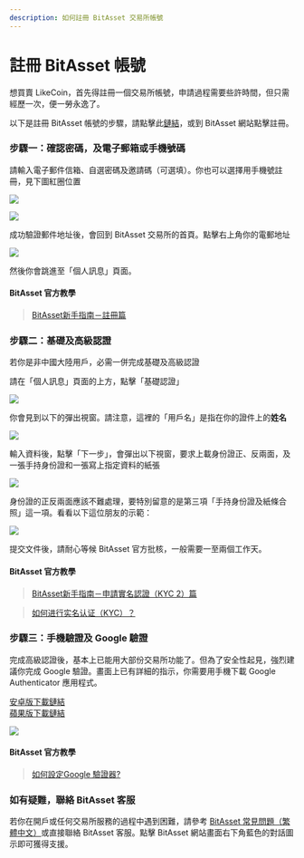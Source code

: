 ```yaml
---
description: 如何註冊 BitAsset 交易所帳號
---
```


# 註冊 BitAsset 帳號

想買賣 LikeCoin，首先得註冊一個交易所帳號，申請過程需要些許時間，但只需經歷一次，便一勞永逸了。

以下是註冊 BitAsset 帳號的步驟，請點擊此[鏈結](https://www.bitasset.com/reg)，或到 BitAsset 網站點擊註冊。

### 步驟一：確認密碼，及電子郵箱或手機號碼 <a id="1"></a>

請輸入電子郵件信箱、自選密碼及邀請碼（可選填）。你也可以選擇用手機號註冊，見下圖紅圈位置

![](../../.gitbook/assets/bitasset-1.png)

![](../../.gitbook/assets/bitasset-2.png)

成功驗證郵件地址後，會回到 BitAsset 交易所的首頁。點擊右上角你的電郵地址

![](../../.gitbook/assets/bitasset-3.png)

然後你會跳進至「個人訊息」頁面。

#### BitAsset 官方教學

> [BitAsset新手指南－註冊篇](https://medium.com/bitasset/bitasset%E6%96%B0%E6%89%8B%E6%8C%87%E5%8D%97-%E8%A8%BB%E5%86%8A%E7%AF%87-197511825b5c)

### 步驟二：基礎及高級認證 <a id="2"></a>

若你是非中國大陸用戶，必需一併完成基礎及高級認證

請在「個人訊息」頁面的上方，點擊「基礎認證」

![](../../.gitbook/assets/bitasset-4.png)

你會見到以下的彈出視窗。請注意，這裡的「用戶名」是指在你的證件上的**姓名**

![](../../.gitbook/assets/bitasset-5.png)

輸入資料後，點擊「下一步」，會彈出以下視窗，要求上載身份證正、反兩面，及一張手持身份證和一張寫上指定資料的紙張

![](../../.gitbook/assets/bitasset-6.png)

身份證的正反兩面應該不難處理，要特別留意的是第三項「手持身份證及紙條合照」這一項。看看以下這位朋友的示範：

![](../../.gitbook/assets/bitasset-7.jpg)

提交文件後，請耐心等候 BitAsset 官方批核，一般需要一至兩個工作天。

#### BitAsset 官方教學

> [BitAsset新手指南－申請實名認證（KYC 2）篇](https://medium.com/bitasset/bitasset%E6%96%B0%E6%89%8B%E6%8C%87%E5%8D%97-%E7%94%B3%E8%AB%8B%E5%AF%A6%E5%90%8D%E8%AA%8D%E8%AD%89-kyc-2-%E7%AF%87-8485dc2065c7)

> [如何进行实名认证（KYC）？](https://bitasset.zendesk.com/hc/zh-cn/articles/360011731332-%E5%A6%82%E4%BD%95%E8%BF%9B%E8%A1%8C%E5%AE%9E%E5%90%8D%E8%AE%A4%E8%AF%81-KYC-)

### 步驟三：手機驗證及 Google 驗證 <a id="3-google-"></a>

完成高級認證後，基本上已能用大部份交易所功能了。但為了安全性起見，強烈建議你完成 Google 驗證。畫面上已有詳細的指示，你需要用手機下載  Google Authenticator 應用程式。

[安卓版下載鏈結](https://play.google.com/store/apps/details?id=com.google.android.apps.authenticator2&hl=zh_TW)  
[蘋果版下載鏈結](https://apps.apple.com/hk/app/google-authenticator/id388497605)

![](../../.gitbook/assets/bitasset-8.png)

#### BitAsset 官方教學

> [如何設定Google 驗證器?](https://bitasset.zendesk.com/hc/zh-tw/articles/360018687671-%E5%A6%82%E4%BD%95%E8%A8%AD%E5%AE%9AGoogle-%E9%A9%97%E8%AD%89%E5%99%A8-)

### 如有疑難，聯絡 BitAsset 客服

若你在開戶或任何交易所服務的過程中遇到困難，請參考 [BitAsset 常見問題（繁體中文）](https://bitasset.zendesk.com/hc/zh-tw/categories/360000754651-%E5%B8%B8%E8%A6%8B%E5%95%8F%E9%A1%8C)或直接聯絡 BitAsset 客服。點擊 BitAsset 網站畫面右下角藍色的對話圖示即可獲得支援。

